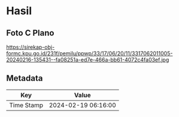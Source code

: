 # Hasil

## Foto C Plano

https://sirekap-obj-formc.kpu.go.id/231f/pemilu/ppwp/33/17/06/20/11/3317062011005-20240216-135431--fa08251a-ed7e-466a-bb61-4072c4fa03ef.jpg


## Metadata

| Key        | Value               |
| ---------- | ------------------- |
| Time Stamp | 2024-02-19 06:16:00 |



